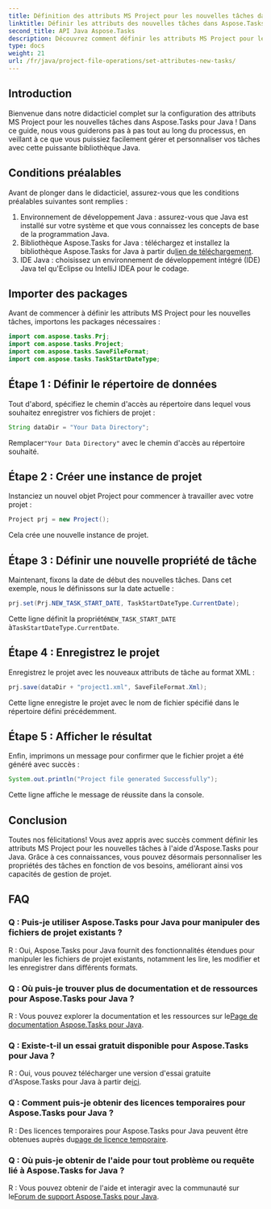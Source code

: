```yaml
---
title: Définition des attributs MS Project pour les nouvelles tâches dans Aspose.Tasks
linktitle: Définir les attributs des nouvelles tâches dans Aspose.Tasks
second_title: API Java Aspose.Tasks
description: Découvrez comment définir les attributs MS Project pour les nouvelles tâches à l'aide d'Aspose.Tasks pour Java. Personnalisez les propriétés des tâches sans effort avec ce guide complet.
type: docs
weight: 21
url: /fr/java/project-file-operations/set-attributes-new-tasks/
---
```

## Introduction
Bienvenue dans notre didacticiel complet sur la configuration des attributs MS Project pour les nouvelles tâches dans Aspose.Tasks pour Java ! Dans ce guide, nous vous guiderons pas à pas tout au long du processus, en veillant à ce que vous puissiez facilement gérer et personnaliser vos tâches avec cette puissante bibliothèque Java.
## Conditions préalables
Avant de plonger dans le didacticiel, assurez-vous que les conditions préalables suivantes sont remplies :
1. Environnement de développement Java : assurez-vous que Java est installé sur votre système et que vous connaissez les concepts de base de la programmation Java.
2.  Bibliothèque Aspose.Tasks for Java : téléchargez et installez la bibliothèque Aspose.Tasks for Java à partir du[lien de téléchargement](https://releases.aspose.com/tasks/java/).
3. IDE Java : choisissez un environnement de développement intégré (IDE) Java tel qu'Eclipse ou IntelliJ IDEA pour le codage.

## Importer des packages
Avant de commencer à définir les attributs MS Project pour les nouvelles tâches, importons les packages nécessaires :
```java
import com.aspose.tasks.Prj;
import com.aspose.tasks.Project;
import com.aspose.tasks.SaveFileFormat;
import com.aspose.tasks.TaskStartDateType;
```

## Étape 1 : Définir le répertoire de données
Tout d'abord, spécifiez le chemin d'accès au répertoire dans lequel vous souhaitez enregistrer vos fichiers de projet :
```java
String dataDir = "Your Data Directory";
```
 Remplacer`"Your Data Directory"` avec le chemin d'accès au répertoire souhaité.
## Étape 2 : Créer une instance de projet
Instanciez un nouvel objet Project pour commencer à travailler avec votre projet :
```java
Project prj = new Project();
```
Cela crée une nouvelle instance de projet.
## Étape 3 : Définir une nouvelle propriété de tâche
Maintenant, fixons la date de début des nouvelles tâches. Dans cet exemple, nous le définissons sur la date actuelle :
```java
prj.set(Prj.NEW_TASK_START_DATE, TaskStartDateType.CurrentDate);
```
 Cette ligne définit la propriété`NEW_TASK_START_DATE` à`TaskStartDateType.CurrentDate`.
## Étape 4 : Enregistrez le projet
Enregistrez le projet avec les nouveaux attributs de tâche au format XML :
```java
prj.save(dataDir + "project1.xml", SaveFileFormat.Xml);
```
Cette ligne enregistre le projet avec le nom de fichier spécifié dans le répertoire défini précédemment.
## Étape 5 : Afficher le résultat
Enfin, imprimons un message pour confirmer que le fichier projet a été généré avec succès :
```java
System.out.println("Project file generated Successfully");
```
Cette ligne affiche le message de réussite dans la console.

## Conclusion
Toutes nos félicitations! Vous avez appris avec succès comment définir les attributs MS Project pour les nouvelles tâches à l'aide d'Aspose.Tasks pour Java. Grâce à ces connaissances, vous pouvez désormais personnaliser les propriétés des tâches en fonction de vos besoins, améliorant ainsi vos capacités de gestion de projet.
## FAQ
### Q : Puis-je utiliser Aspose.Tasks pour Java pour manipuler des fichiers de projet existants ?
R : Oui, Aspose.Tasks pour Java fournit des fonctionnalités étendues pour manipuler les fichiers de projet existants, notamment les lire, les modifier et les enregistrer dans différents formats.
### Q : Où puis-je trouver plus de documentation et de ressources pour Aspose.Tasks pour Java ?
 R : Vous pouvez explorer la documentation et les ressources sur le[Page de documentation Aspose.Tasks pour Java](https://reference.aspose.com/tasks/java/).
### Q : Existe-t-il un essai gratuit disponible pour Aspose.Tasks pour Java ?
 R : Oui, vous pouvez télécharger une version d'essai gratuite d'Aspose.Tasks pour Java à partir de[ici](https://releases.aspose.com/).
### Q : Comment puis-je obtenir des licences temporaires pour Aspose.Tasks pour Java ?
 R : Des licences temporaires pour Aspose.Tasks pour Java peuvent être obtenues auprès du[page de licence temporaire](https://purchase.aspose.com/temporary-license/).
### Q : Où puis-je obtenir de l'aide pour tout problème ou requête lié à Aspose.Tasks for Java ?
 R : Vous pouvez obtenir de l'aide et interagir avec la communauté sur le[Forum de support Aspose.Tasks pour Java](https://forum.aspose.com/c/tasks/15).